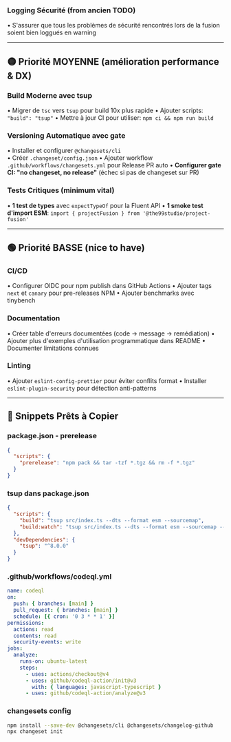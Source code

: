 ### Logging Sécurité (from ancien TODO)
• S'assurer que tous les problèmes de sécurité rencontrés lors de la fusion soient bien loggués en warning

---

## 🟡 Priorité MOYENNE (amélioration performance & DX)

### Build Moderne avec tsup
• Migrer de `tsc` vers `tsup` pour build 10x plus rapide
• Ajouter scripts: `"build": "tsup"`
• Mettre à jour CI pour utiliser: `npm ci && npm run build`

### Versioning Automatique avec gate
• Installer et configurer `@changesets/cli`  
• Créer `.changeset/config.json`
• Ajouter workflow `.github/workflows/changesets.yml` pour Release PR auto
• **Configurer gate CI: "no changeset, no release"** (échec si pas de changeset sur PR)

### Tests Critiques (minimum vital)
• **1 test de types** avec `expectTypeOf` pour la Fluent API
• **1 smoke test d'import ESM**: `import { projectFusion } from '@the99studio/project-fusion'`

---

## 🟢 Priorité BASSE (nice to have)

### CI/CD
• Configurer OIDC pour npm publish dans GitHub Actions
• Ajouter tags `next` et `canary` pour pre-releases NPM
• Ajouter benchmarks avec tinybench

### Documentation
• Créer table d'erreurs documentées (code → message → remédiation)
• Ajouter plus d'exemples d'utilisation programmatique dans README
• Documenter limitations connues

### Linting
• Ajouter `eslint-config-prettier` pour éviter conflits format
• Installer `eslint-plugin-security` pour détection anti-patterns

---

## 📝 Snippets Prêts à Copier

### package.json - prerelease
```json
{
  "scripts": {
    "prerelease": "npm pack && tar -tzf *.tgz && rm -f *.tgz"
  }
}
```

### tsup dans package.json
```json
{
  "scripts": {
    "build": "tsup src/index.ts --dts --format esm --sourcemap",
    "build:watch": "tsup src/index.ts --dts --format esm --sourcemap --watch"
  },
  "devDependencies": { 
    "tsup": "^8.0.0" 
  }
}
```

### .github/workflows/codeql.yml
```yaml
name: codeql
on:
  push: { branches: [main] }
  pull_request: { branches: [main] }
  schedule: [{ cron: '0 3 * * 1' }]
permissions:
  actions: read
  contents: read
  security-events: write
jobs:
  analyze:
    runs-on: ubuntu-latest
    steps:
      - uses: actions/checkout@v4
      - uses: github/codeql-action/init@v3
        with: { languages: javascript-typescript }
      - uses: github/codeql-action/analyze@v3
```

### changesets config
```bash
npm install --save-dev @changesets/cli @changesets/changelog-github
npx changeset init
```